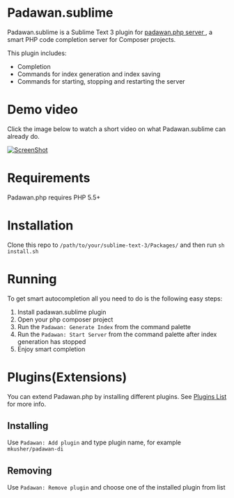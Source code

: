 Padawan.sublime
===============

Padawan.sublime is a Sublime Text 3 plugin for [padawan.php server
](https://github.com/mkusher/padawan.php), a smart PHP code
completion server for Composer projects.

This plugin includes:
- Completion
- Commands for index generation and index saving
- Commands for starting, stopping and restarting the server

# Demo video

Click the image below to watch a short video on what
Padawan.sublime can already do.

[![ScreenShot](http://i1.ytimg.com/vi/qpLJD24DYcU/maxresdefault.jpg)](https://www.youtube.com/watch?v=qpLJD24DYcU)

# Requirements

Padawan.php requires PHP 5.5+

# Installation

Clone this repo to `/path/to/your/sublime-text-3/Packages/`
and then run `sh install.sh`

# Running

To get smart autocompletion all you need to do is the following easy steps:

1. Install padawan.sublime plugin
2. Open your php composer project
3. Run the `Padawan: Generate Index` from the command palette
4. Run the `Padawan: Start Server` from the command palette after index
generation has stopped
5. Enjoy smart completion

# Plugins(Extensions)

You can extend Padawan.php by installing different plugins.
See [Plugins List](https://github.com/mkusher/padawan.php/wiki/Plugins-list)
for more info.

## Installing

Use `Padawan: Add plugin` and type plugin name, for example `mkusher/padawan-di`

## Removing

Use `Padawan: Remove plugin` and choose one of the installed plugin from list
